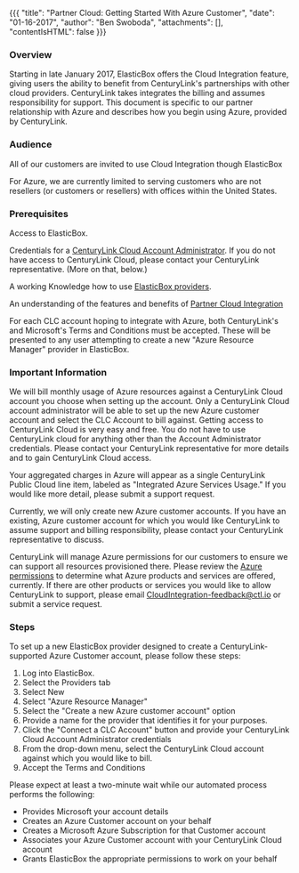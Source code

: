 {{{
  "title": "Partner Cloud: Getting Started With Azure Customer",
  "date": "01-16-2017",
  "author": "Ben Swoboda",
  "attachments": [],
  "contentIsHTML": false
}}}

### Overview

Starting in late January 2017, ElasticBox offers the Cloud Integration feature, giving users the ability to benefit from CenturyLink's partnerships with other cloud providers. CenturyLink takes integrates the billing  and assumes responsibility for support. This document is specific to our partner relationship with Azure and describes how you begin using Azure, provided by CenturyLink.

### Audience

All of our customers are invited to use Cloud Integration though ElasticBox

For Azure, we are currently limited to serving customers who are not resellers (or customers or resellers) with offices within the United States.

### Prerequisites

Access to ElasticBox.

Credentials for a [CenturyLink Cloud Account Administrator](../Accounts-&-Users/user-permissions.md). If you do not have access to CenturyLink Cloud, please contact your CenturyLink representative. (More on that, below.)

A working Knowledge how to use [ElasticBox providers](https://elasticbox.com/documentation/core-concepts/providers/).

An understanding of the features and benefits of [Partner Cloud Integration](../elasticbox/partner-cloud-integration.md)

For each CLC account hoping to integrate with Azure, both CenturyLink's and Microsoft's Terms and Conditions must be accepted. These will be presented to any user attempting to create a new "Azure Resource Manager" provider in ElasticBox.


### Important Information

We will bill monthly usage of Azure resources against a CenturyLink Cloud account you choose when setting up the account. Only a CenturyLink Cloud account administrator will be able to set up the new Azure customer account and select the CLC Account to bill against. Getting access to CenturyLink Cloud is very easy and free. You do not have to use CenturyLink cloud for anything other than the Account Administrator credentials. Please contact your CenturyLink representative for more details and to gain CenturyLink Cloud access.

Your aggregated charges in Azure will appear as a single CenturyLink Public Cloud line item, labeled as "Integrated Azure Services Usage." If you would like more detail, please submit a support request.

Currently, we will only create new Azure customer accounts. If you have an existing, Azure customer account for which you would like CenturyLink to assume support and billing responsibility, please contact your CenturyLink representative to discuss.

CenturyLink will manage Azure permissions for our customers to ensure we can support all resources provisioned there. Please review the [Azure permissions](../elasticbox/partner-cloud-integration-azure-permissions.md) to determine what Azure products and services are offered, currently. If there are other products or services you would like to allow CenturyLink to support, please email CloudIntegration-feedback@ctl.io or submit a service request.


### Steps

To set up a new ElasticBox provider designed to create a CenturyLink-supported Azure Customer account, please follow these steps:

1. Log into ElasticBox.
2. Select the Providers tab
3. Select New
4. Select "Azure Resource Manager"
5. Select the "Create a new Azure customer account" option
6. Provide a name for the provider that identifies it for your purposes.
7. Click the "Connect a CLC Account" button and provide your CenturyLink Cloud Account Administrator credentials
8. From the drop-down menu, select the CenturyLink Cloud account against which you would like to bill.
9. Accept the Terms and Conditions

Please expect at least a two-minute wait while our automated process performs the following:

* Provides Microsoft your account details
* Creates an Azure Customer account on your behalf
* Creates a Microsoft Azure Subscription for that Customer account
* Associates your Azure Customer account with your CenturyLink Cloud account
* Grants ElasticBox the appropriate permissions to work on your behalf
